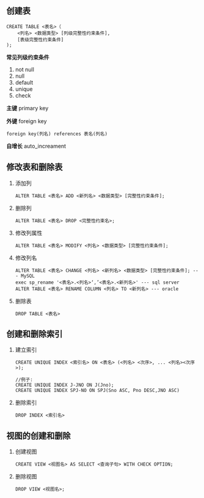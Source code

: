 

## 创建表
`````
CREATE TABLE <表名>（
    <列名> <数据类型> [列级完整性约束条件],
    [表级完整性约束条件]
);
`````

**常见列级约束条件**
1. not null
1. null
1. default
1. unique
1. check

**主键**
primary key

**外键**
foreign key
`````
foreign key(列名) references 表名(列名)
`````

**自增长**
auto_increament

## 修改表和删除表
1. 添加列
    `````
    ALTER TABLE <表名> ADD <新列名> <数据类型> [完整性约束条件];
    `````

1. 删除列
    `````
    ALTER TABLE <表名> DROP <完整性约束名>;
    `````

1. 修改列属性
    `````
    ALTER TABLE <表名> MODIFY <列名> <数据类型> [完整性约束条件];
    `````

1. 修改列名
    `````
    ALTER TABLE <表名> CHANGE <列名> <新列名> <数据类型> [完整性约束条件]; --- MySQL
    exec sp_rename '<表名>.<列名>‘,’<表名>.<新列名>' --- sql server
    ALTER TABLE <表名> RENAME COLUMN <列名> TO <新列名> --- oracle
    `````

1. 删除表
    `````
    DROP TABLE <表名>
    `````

## 创建和删除索引
1. 建立索引
    `````
    CREATE UNIQUE INDEX <索引名> ON <表名> (<列名> <次序>, ... <列名><次序>);

    //例子:
    CREATE UNIQUE INDEX J-JNO ON J(Jno);
    CREATE UNIQUE INDEX SPJ-NO ON SPJ(Sno ASC, Pno DESC,JNO ASC)
    `````

1. 删除索引
    `````
    DROP INDEX <索引名>
    `````

## 视图的创建和删除
1. 创建视图
    `````
    CREATE VIEW <视图名> AS SELECT <查询子句> WITH CHECK OPTION;
    `````

1. 删除视图
    `````
    DROP VIEW <视图名>;
    `````
